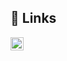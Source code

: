 
## 🔗 Links
<a href="https://medium.com/@Vibrantish/">
  <img align="left" src="Images/Medium.svg" alt="icon | Medium" width="21px"/>
</a>

